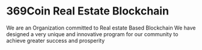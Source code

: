 # 369Coin Real Estate Blockchain

We are an Organization committed to Real estate Based Blockchain We have designed a very unique and innovative program for our community to achieve greater success and prosperity
